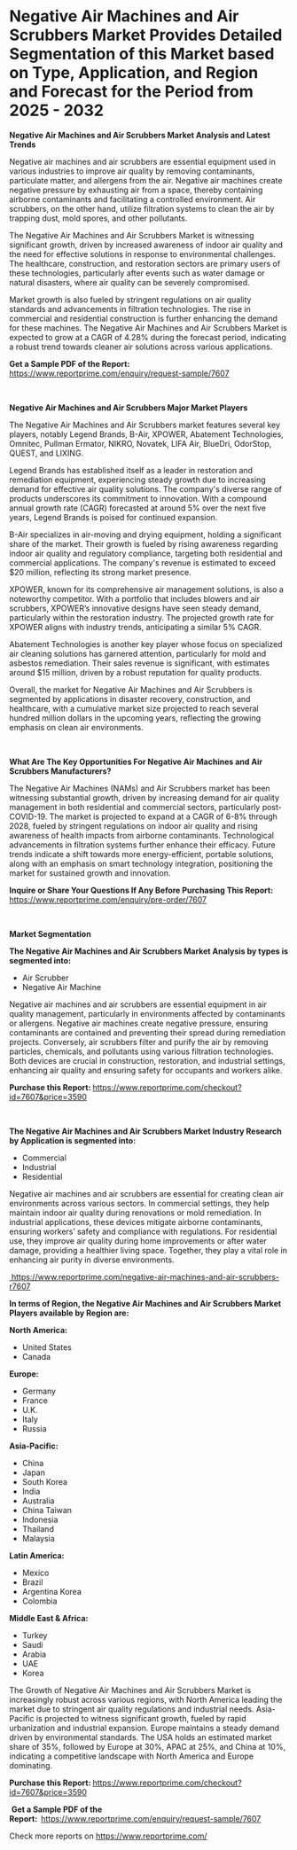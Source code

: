 <p><h1>Negative Air Machines and Air Scrubbers Market Provides Detailed Segmentation of this Market based on Type, Application, and Region and Forecast for the Period from 2025 - 2032</h1></p><p><strong>Negative Air Machines and Air Scrubbers Market Analysis and Latest Trends</strong></p>
<p><p>Negative air machines and air scrubbers are essential equipment used in various industries to improve air quality by removing contaminants, particulate matter, and allergens from the air. Negative air machines create negative pressure by exhausting air from a space, thereby containing airborne contaminants and facilitating a controlled environment. Air scrubbers, on the other hand, utilize filtration systems to clean the air by trapping dust, mold spores, and other pollutants.</p><p>The Negative Air Machines and Air Scrubbers Market is witnessing significant growth, driven by increased awareness of indoor air quality and the need for effective solutions in response to environmental challenges. The healthcare, construction, and restoration sectors are primary users of these technologies, particularly after events such as water damage or natural disasters, where air quality can be severely compromised.</p><p>Market growth is also fueled by stringent regulations on air quality standards and advancements in filtration technologies. The rise in commercial and residential construction is further enhancing the demand for these machines. The Negative Air Machines and Air Scrubbers Market is expected to grow at a CAGR of 4.28% during the forecast period, indicating a robust trend towards cleaner air solutions across various applications.</p></p>
<p><strong>Get a Sample PDF of the Report:&nbsp;</strong> <a href="https://www.reportprime.com/enquiry/request-sample/7607?utm_campaign=1420&utm_medium=2&utm_source=Github&utm_content=ia&utm_term=19032025&utm_id=negative-air-machines-and-air-scrubbers">https://www.reportprime.com/enquiry/request-sample/7607</a></p>
<p>&nbsp;</p>
<p><strong>Negative Air Machines and Air Scrubbers Major Market Players</strong></p>
<p><p>The Negative Air Machines and Air Scrubbers market features several key players, notably Legend Brands, B-Air, XPOWER, Abatement Technologies, Omnitec, Pullman Ermator, NIKRO, Novatek, LIFA Air, BlueDri, OdorStop, QUEST, and LIXING. </p><p>Legend Brands has established itself as a leader in restoration and remediation equipment, experiencing steady growth due to increasing demand for effective air quality solutions. The company's diverse range of products underscores its commitment to innovation. With a compound annual growth rate (CAGR) forecasted at around 5% over the next five years, Legend Brands is poised for continued expansion.</p><p>B-Air specializes in air-moving and drying equipment, holding a significant share of the market. Their growth is fueled by rising awareness regarding indoor air quality and regulatory compliance, targeting both residential and commercial applications. The company's revenue is estimated to exceed $20 million, reflecting its strong market presence.</p><p>XPOWER, known for its comprehensive air management solutions, is also a noteworthy competitor. With a portfolio that includes blowers and air scrubbers, XPOWER’s innovative designs have seen steady demand, particularly within the restoration industry. The projected growth rate for XPOWER aligns with industry trends, anticipating a similar 5% CAGR.</p><p>Abatement Technologies is another key player whose focus on specialized air cleaning solutions has garnered attention, particularly for mold and asbestos remediation. Their sales revenue is significant, with estimates around $15 million, driven by a robust reputation for quality products.</p><p>Overall, the market for Negative Air Machines and Air Scrubbers is segmented by applications in disaster recovery, construction, and healthcare, with a cumulative market size projected to reach several hundred million dollars in the upcoming years, reflecting the growing emphasis on clean air environments.</p></p>
<p>&nbsp;</p>
<p><strong>What Are The Key Opportunities For Negative Air Machines and Air Scrubbers Manufacturers?</strong></p>
<p><p>The Negative Air Machines (NAMs) and Air Scrubbers market has been witnessing substantial growth, driven by increasing demand for air quality management in both residential and commercial sectors, particularly post-COVID-19. The market is projected to expand at a CAGR of 6-8% through 2028, fueled by stringent regulations on indoor air quality and rising awareness of health impacts from airborne contaminants. Technological advancements in filtration systems further enhance their efficacy. Future trends indicate a shift towards more energy-efficient, portable solutions, along with an emphasis on smart technology integration, positioning the market for sustained growth and innovation.</p></p>
<p><strong>Inquire or Share Your Questions If Any Before Purchasing This Report:</strong> <a href="https://www.reportprime.com/enquiry/pre-order/7607?utm_campaign=1420&utm_medium=2&utm_source=Github&utm_content=ia&utm_term=19032025&utm_id=negative-air-machines-and-air-scrubbers">https://www.reportprime.com/enquiry/pre-order/7607</a></p>
<p>&nbsp;</p>
<p><strong>Market Segmentation</strong></p>
<p><strong>The Negative Air Machines and Air Scrubbers Market Analysis by types is segmented into:</strong></p>
<p><ul><li>Air Scrubber</li><li>Negative Air Machine</li></ul></p>
<p><p>Negative air machines and air scrubbers are essential equipment in air quality management, particularly in environments affected by contaminants or allergens. Negative air machines create negative pressure, ensuring contaminants are contained and preventing their spread during remediation projects. Conversely, air scrubbers filter and purify the air by removing particles, chemicals, and pollutants using various filtration technologies. Both devices are crucial in construction, restoration, and industrial settings, enhancing air quality and ensuring safety for occupants and workers alike.</p></p>
<p><strong>Purchase this Report:&nbsp;</strong><a href="https://www.reportprime.com/checkout?id=7607&price=3590&utm_campaign=1420&utm_medium=2&utm_source=Github&utm_content=ia&utm_term=19032025&utm_id=negative-air-machines-and-air-scrubbers">https://www.reportprime.com/checkout?id=7607&price=3590</a></p>
<p>&nbsp;</p>
<p><strong>The Negative Air Machines and Air Scrubbers Market Industry Research by Application is segmented into:</strong></p>
<p><ul><li>Commercial</li><li>Industrial</li><li>Residential</li></ul></p>
<p><p>Negative air machines and air scrubbers are essential for creating clean air environments across various sectors. In commercial settings, they help maintain indoor air quality during renovations or mold remediation. In industrial applications, these devices mitigate airborne contaminants, ensuring workers’ safety and compliance with regulations. For residential use, they improve air quality during home improvements or after water damage, providing a healthier living space. Together, they play a vital role in enhancing air purity in diverse environments.</p></p>
<p><a href="https://www.reportprime.com/negative-air-machines-and-air-scrubbers-r7607?utm_campaign=1420&utm_medium=2&utm_source=Github&utm_content=ia&utm_term=19032025&utm_id=negative-air-machines-and-air-scrubbers">&nbsp;https://www.reportprime.com/negative-air-machines-and-air-scrubbers-r7607</a></p>
<p><strong>In terms of Region, the Negative Air Machines and Air Scrubbers Market Players available by Region are:</strong></p>
<p>
    <p> <strong> North America: </strong>
        <ul>
            <li>United States</li>
            <li>Canada</li>
        </ul>
        </p> 
    <p> <strong> Europe: </strong>
        <ul>
            <li>Germany</li>
            <li>France</li>
            <li>U.K.</li>
            <li>Italy</li>
            <li>Russia</li>
        </ul>
        </p> 
    <p> <strong> Asia-Pacific: </strong>
        <ul>
            <li>China</li>
            <li>Japan</li>
            <li>South Korea</li>
            <li>India</li>
            <li>Australia</li>
            <li>China Taiwan</li>
            <li>Indonesia</li>
            <li>Thailand</li>
            <li>Malaysia</li>
        </ul>
        </p> 
    <p> <strong> Latin America: </strong>
        <ul>
            <li>Mexico</li>
            <li>Brazil</li>
            <li>Argentina Korea</li>
            <li>Colombia</li>
        </ul>
        </p> 
    <p> <strong> Middle East & Africa: </strong>
        <ul>
            <li>Turkey</li>
            <li>Saudi</li>
            <li>Arabia</li>
            <li>UAE</li>
            <li>Korea</li>
        </ul>
    </p>
    </p>
<p><p>The Growth of Negative Air Machines and Air Scrubbers Market is increasingly robust across various regions, with North America leading the market due to stringent air quality regulations and industrial needs. Asia-Pacific is projected to witness significant growth, fueled by rapid urbanization and industrial expansion. Europe maintains a steady demand driven by environmental standards. The USA holds an estimated market share of 35%, followed by Europe at 30%, APAC at 25%, and China at 10%, indicating a competitive landscape with North America and Europe dominating.</p></p>
<p><strong>Purchase this Report: </strong><a href="https://www.reportprime.com/checkout?id=7607&price=3590&utm_campaign=1420&utm_medium=2&utm_source=Github&utm_content=ia&utm_term=19032025&utm_id=negative-air-machines-and-air-scrubbers">https://www.reportprime.com/checkout?id=7607&price=3590</a></p>
<p>&nbsp;<strong>Get a Sample PDF of the Report:&nbsp;&nbsp;</strong><a href="https://www.reportprime.com/enquiry/request-sample/7607?utm_campaign=1420&utm_medium=2&utm_source=Github&utm_content=ia&utm_term=19032025&utm_id=negative-air-machines-and-air-scrubbers">https://www.reportprime.com/enquiry/request-sample/7607</a></p>
<p><strong></strong></p>
<p>Check more reports on <a href="https://www.reportprime.com/?utm_campaign=1420&utm_medium=2&utm_source=Github&utm_content=ia&utm_term=19032025&utm_id=negative-air-machines-and-air-scrubbers">https://www.reportprime.com/</a></p>